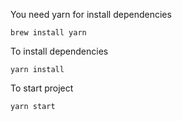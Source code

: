 You need yarn for install dependencies
```
brew install yarn
```
To install dependencies
```
yarn install
```
To start project
```
yarn start
```

